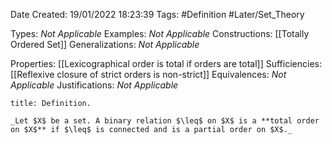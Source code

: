 <div class="topSpace"></div>

Date Created: 19/01/2022 18:23:39
Tags: #Definition #Later/Set_Theory

Types: _Not Applicable_
Examples: _Not Applicable_
Constructions: [[Totally Ordered Set]]
Generalizations: _Not Applicable_

Properties: [[Lexicographical order is total if orders are total]]
Sufficiencies: [[Reflexive closure of strict orders is non-strict]]
Equivalences: _Not Applicable_
Justifications: _Not Applicable_

``` ad-Definition
title: Definition.

_Let $X$ be a set. A binary relation $\leq$ on $X$ is a **total order on $X$** if $\leq$ is connected and is a partial order on $X$._

```
